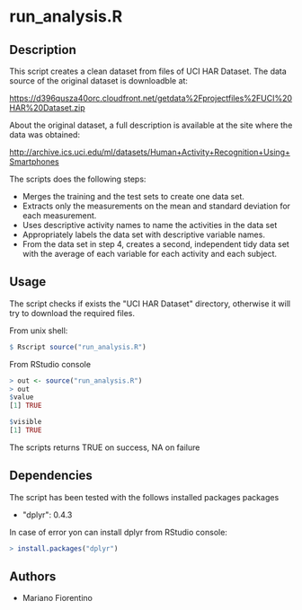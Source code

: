 # run_analysis.R

Description
-----------
This script creates a clean dataset from files of UCI HAR Dataset. The data source of the original dataset is downloadble at:

https://d396qusza40orc.cloudfront.net/getdata%2Fprojectfiles%2FUCI%20HAR%20Dataset.zip

About the original dataset, a full description is available at the site where the data was obtained:

http://archive.ics.uci.edu/ml/datasets/Human+Activity+Recognition+Using+Smartphones

The scripts does the following steps:

* Merges the training and the test sets to create one data set.
* Extracts only the measurements on the mean and standard deviation for each measurement.
* Uses descriptive activity names to name the activities in the data set
* Appropriately labels the data set with descriptive variable names.
* From the data set in step 4, creates a second, independent tidy data set with the average of each variable for each activity and each subject.

Usage
-----------
The script checks if exists the "UCI HAR Dataset" directory, otherwise it will try to download the required files.

From unix shell:
```R
$ Rscript source("run_analysis.R")
````

From RStudio console
```R
> out <- source("run_analysis.R")
> out
$value
[1] TRUE

$visible
[1] TRUE
````
The scripts returns TRUE on success, NA on failure

Dependencies
-----------
The script has been tested with the follows installed packages packages 
*  "dplyr":  	0.4.3

In case of error yon can install dplyr from RStudio console:
```R
> install.packages("dplyr")
````

Authors
------------

* Mariano Fiorentino
